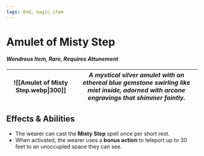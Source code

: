 ```yaml
---
tags: dnd, magic_item
---
```


# Amulet of Misty Step
#### *Wondrous Item, Rare, Requires Attunement*  

| ![[Amulet of Misty Step.webp\|300]] | *A mystical silver amulet with an ethereal blue gemstone swirling like mist inside, adorned with arcane engravings that shimmer faintly.*   |
| ----------------------------------- | ------------------------------------------------------------------------------------------------------------------------------------------- |

## **Effects & Abilities**  

- The wearer can cast the **Misty Step** spell once per short rest.
- When activated, the wearer uses a **bonus action** to teleport up to 30 feet to an unoccupied space they can see.
